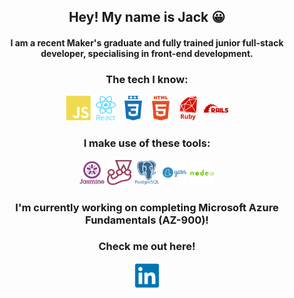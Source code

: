 
<body>
  <div>
    <h2 align="center"> Hey! My name is Jack &#128512; </h2>
    <h4 align="center"> I am a recent Maker's graduate and fully trained junior full-stack developer, specialising in front-end development. </h4>
  </div>
  
  <div>
    <h3 align="center"> The tech I know: </h3>
    <p align="center">
      <img src="https://raw.githubusercontent.com/devicons/devicon/9f4f5cdb393299a81125eb5127929ea7bfe42889/icons/javascript/javascript-plain.svg" height="40" width="40">
      <img src="https://raw.githubusercontent.com/devicons/devicon/9f4f5cdb393299a81125eb5127929ea7bfe42889/icons/react/react-original-wordmark.svg" height="40" width="40">
      <img src="https://raw.githubusercontent.com/devicons/devicon/9f4f5cdb393299a81125eb5127929ea7bfe42889/icons/css3/css3-plain-wordmark.svg" height="40" width="40">
      <img src="https://raw.githubusercontent.com/devicons/devicon/9f4f5cdb393299a81125eb5127929ea7bfe42889/icons/html5/html5-plain-wordmark.svg" height="40" width="40">
      <img src="https://raw.githubusercontent.com/devicons/devicon/9f4f5cdb393299a81125eb5127929ea7bfe42889/icons/ruby/ruby-plain-wordmark.svg" height="40" width="40">
      <img src="https://raw.githubusercontent.com/devicons/devicon/9f4f5cdb393299a81125eb5127929ea7bfe42889/icons/rails/rails-plain-wordmark.svg" height="40" width="40">
    </p>
   </div>
  
  <div>
    <h3 align="center"> I make use of these tools: </h3>
    <p align="center">
    <img src="https://raw.githubusercontent.com/devicons/devicon/9f4f5cdb393299a81125eb5127929ea7bfe42889/icons/jasmine/jasmine-plain-wordmark.svg" height="40" width="40">
    <img src="https://raw.githubusercontent.com/devicons/devicon/9f4f5cdb393299a81125eb5127929ea7bfe42889/icons/jest/jest-plain.svg" height="40" width="40">
    <img src="https://raw.githubusercontent.com/devicons/devicon/9f4f5cdb393299a81125eb5127929ea7bfe42889/icons/postgresql/postgresql-plain-wordmark.svg" height="40" width="40">
    <img src="https://raw.githubusercontent.com/devicons/devicon/9f4f5cdb393299a81125eb5127929ea7bfe42889/icons/yarn/yarn-original-wordmark.svg" height="40" width="40">
    <img src="https://raw.githubusercontent.com/devicons/devicon/9f4f5cdb393299a81125eb5127929ea7bfe42889/icons/nodejs/nodejs-plain-wordmark.svg" height="40" width="40">
    </p>
  </div>
  
  <div>
      <h3 align="center"> 
        <p> I'm currently working on completing Microsoft Azure Fundamentals (AZ-900)! </a> </p>
    </h3>
  </div>  
  
  <div>
    <h3 align="center"> Check me out here! </h3>
    <p align="center">
      <a href="https://www.linkedin.com/in/jack-hooper-5651b5166/">
        <img src="https://raw.githubusercontent.com/devicons/devicon/9f4f5cdb393299a81125eb5127929ea7bfe42889/icons/linkedin/linkedin-original.svg" height="40" width="40">
      </a>
    </p>
  </div>
</body>

<!--
**crotchetycrow/crotchetycrow** is a ✨ _special_ ✨ repository because its `README.md` (this file) appears on your GitHub profile.

Here are some ideas to get you started:

- 🔭 I’m currently working on ...
- 🌱 I’m currently learning ...
- 👯 I’m looking to collaborate on ...
- 🤔 I’m looking for help with ...
- 💬 Ask me about ...
- 📫 How to reach me: ...
- 😄 Pronouns: ...
- ⚡ Fun fact: ...
-->
